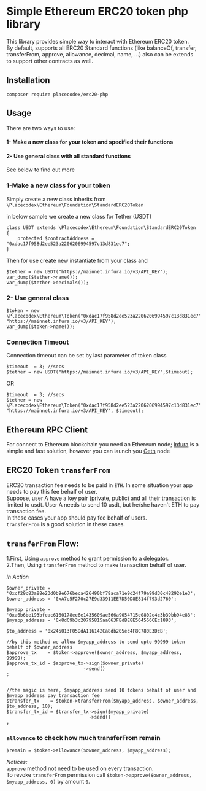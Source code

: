 # Simple Ethereum ERC20 token php library

This library provides simple way to interact with Ethereum ERC20 token.  
By default, supports all ERC20 Standard functions (like balanceOf, transfer, transferFrom, approve, allowance, decimal, name, ...) also can be extends to support other contracts as well.

## Installation
`composer require placecodex/erc20-php`

## Usage
There are two ways to use:
#### 1- Make a new class for your token and specified their functions
#### 2- Use general class with all standard functions

See below to find out more


### 1-Make a new class for your token
Simply create a new class inherits from `\Placecodex\Ethereum\Foundation\StandardERC20Token`

in below sample we create a new class for Tether (USDT)
```
class USDT extends \Placecodex\Ethereum\Foundation\StandardERC20Token 
{
    protected $contractAddress = "0xdac17f958d2ee523a2206206994597c13d831ec7";  
}
```
Then for use create new instantiate from your class and

```
$tether = new USDT("https://mainnet.infura.io/v3/API_KEY");
var_dump($tether->name());
var_dump($tether->decimals());
```

### 2- Use general class

```
$token = new \Placecodex\Ethereum\Token("0xdac17f958d2ee523a2206206994597c13d831ec7", "https://mainnet.infura.io/v3/API_KEY");
var_dump($token->name());
```


### Connection Timeout

Connection timeout can be set by last parameter of token class

```
$timeout  = 3; //secs
$tether = new USDT("https://mainnet.infura.io/v3/API_KEY",$timeout);
```
OR
```
$timeout  = 3; //secs
$tether = new \Placecodex\Ethereum\Token("0xdac17f958d2ee523a2206206994597c13d831ec7", "https://mainnet.infura.io/v3/API_KEY", $timeout);
```

## Ethereum RPC Client
For connect to Ethereum blockchain you need an Ethereum node; [Infura](https://infura.io/) is a simple and fast solution, however you can launch you [Geth](https://geth.ethereum.org/) node


## ERC20 Token `transferFrom`
ERC20 transaction fee needs to be paid in `ETH`. In some situation your app needs to pay this fee behalf of user.  
Suppose, user A have a key pair (private, public) and all their transaction is limited to usdt. User A needs to send 10 usdt, but he/she haven't ETH to pay transaction fee.  
In these cases your app should pay fee behalf of users.      
`transferFrom` is a good solution in these cases.


## `transferFrom` Flow:
1.First, Using `approve` method to grant permission to a delegator.  
2.Then, Using `transferFrom` method to make transaction behalf of user. 

*In Action*
```
$owner_private = '0xcf29c83a88e23d0b9e676beca426490bf79aca71e9d24f79a99d30c48292e1e3';
$owner_address = '0xA7e5F270c27E9d33911EE7D50D8E814f793d2760';

$myapp_private = '0xa6b6be193bfeac6160178ee6e1435609ae566a9054715e0802e4c3b39bb94e83';
$myapp_address = '0x8dC9b3c20795815aa063FEdBE8E564566CEc1893';

$to_address = '0x245013F05DdA116142Ca8db205ec4F8C780E3DcB';

//by this method we allow $myapp_address to send upto 99999 token behalf of $owner_address
$approve_tx    = $token->approve($owner_address, $myapp_address, 99999);
$approve_tx_id = $approve_tx->sign($owner_private)
                            ->send()
;


//the magic is here, $myapp_address send 10 tokens behalf of user and $myapp_address pay transaction fee
$transfer_tx    = $token->transferFrom($myapp_address, $owner_address, $to_address, 10);
$transfer_tx_id = $transfer_tx->sign($myapp_private)
                              ->send()
;

```

### `allowance` to check how much transferFrom remain

`$remain = $token->allowance($owner_address, $myapp_address);`

*Notices:*  
`approve` method not need to be used on every transaction.  
To revoke `transferFrom` permission call `$token->approve($owner_address, $myapp_address, 0)` by amount `0`.  
